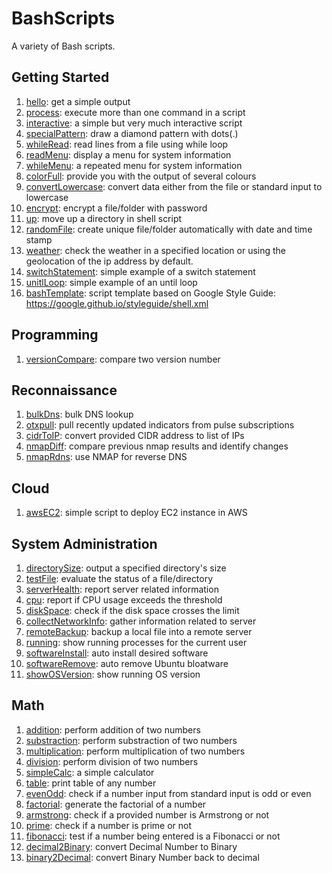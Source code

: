 # BashScripts
A variety of Bash scripts.

## Getting Started

1. [hello](scripts/hello): get a simple output
2. [process](scripts/process): execute more than one command in a script
3. [interactive](scripts/interactive): a simple but very much interactive script
4. [specialPattern](scripts/specialPattern): draw a diamond pattern with dots(.)
5. [whileRead](scripts/whileRead): read lines from a file using while loop
6. [readMenu](scripts/readMenu): display a menu for system information
7. [whileMenu](scripts/whileMenu): a repeated menu for system information
8. [colorFull](scripts/colorFull): provide you with the output of several colours
9. [convertLowercase](scripts/convertLowercase): convert data either from the file or standard input to lowercase
10. [encrypt](scripts/encrypt): encrypt a file/folder with password
11. [up](scripts/up): move up a directory in shell script
12. [randomFile](scripts/randomFile): create unique file/folder automatically with date and time stamp
13. [weather](scripts/weather): check the weather in a specified location or using the geolocation of the ip address by default.
15. [switchStatement](scripts/switchStatement): simple example of a switch statement
16. [unitlLoop](scripts/untilLoop): simple example of an until loop
17. [bashTemplate](scripts/bashTemplate): script template based on Google Style Guide: https://google.github.io/styleguide/shell.xml

## Programming

1. [versionCompare](scripts/versionCompare): compare two version number

## Reconnaissance

1. [bulkDns](scripts/bulkDns): bulk DNS lookup
2. [otxpull](scripts/otxpull): pull recently updated indicators from pulse subscriptions
3. [cidrToIP](scripts/cidrToIP): convert provided CIDR address to list of IPs
4. [nmapDiff](scripts/nmapDiff): compare previous nmap results and identify changes
5. [nmapRdns](scripts/nmapRdns): use NMAP for reverse DNS

## Cloud
1. [awsEC2](scripts/awsEC2): simple script to deploy EC2 instance in AWS

## System Administration

1. [directorySize](scripts/directorySize): output a specified directory's size
2. [testFile](scripts/testFile): evaluate the status of a file/directory
3. [serverHealth](scripts/serverHealth): report server related information
4. [cpu](scripts/cpu): report if CPU usage exceeds the threshold
5. [diskSpace](scripts/diskSpace): check if the disk space crosses the limit
6. [collectNetworkInfo](scripts/collectNetworkInfo): gather information related to server
7. [remoteBackup](scripts/remoteBackup): backup a local file into a remote server
8. [running](scripts/running): show running processes for the current user
9. [softwareInstall](scripts/softwareInstall): auto install desired software
10. [softwareRemove](scripts/softwareRemove): auto remove Ubuntu bloatware
11. [showOSVersion](scripts/showOSVersion): show running OS version

## Math

1. [addition](scripts/addition): perform addition of two numbers
2. [substraction](scripts/substraction): perform substraction of two numbers
3. [multiplication](scripts/multiplication): perform multiplication of two numbers
4. [division](scripts/division): perform division of two numbers
5. [simpleCalc](scripts/simpleCalc): a simple calculator
6. [table](scripts/table): print table of any number
7. [evenOdd](scripts/evenOdd): check if a number input from standard input is odd or even
8. [factorial](scripts/factorial): generate the factorial of a number
9. [armstrong](scripts/armstrong): check if a provided number is Armstrong or not
10. [prime](scripts/prime): check if a number is prime or not
11. [fibonacci](scripts/fibonacci): test if a number being entered is a Fibonacci or not
12. [decimal2Binary](scripts/decimal2Binary): convert Decimal Number to Binary
13. [binary2Decimal](scripts/binary2Decimal): convert Binary Number back to decimal
